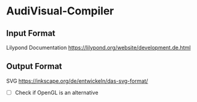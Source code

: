 # AudiVisual-Compiler

## Input Format
Lilypond Documentation https://lilypond.org/website/development.de.html

## Output Format
SVG https://inkscape.org/de/entwickeln/das-svg-format/

- [ ] Check if OpenGL is an alternative

